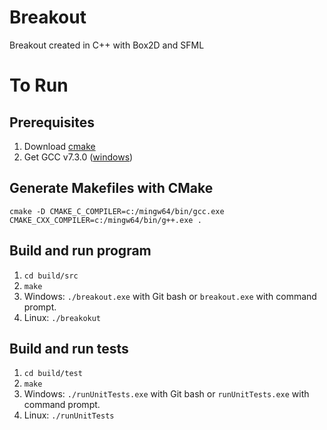# Breakout
Breakout created in C++ with Box2D and SFML


# To Run
## Prerequisites
1. Download [cmake](https://cmake.org/download/)
2. Get GCC v7.3.0 ([windows](https://sourceforge.net/projects/mingw-w64/files/Toolchains%20targetting%20Win64/Personal%20Builds/mingw-builds/7.3.0/threads-posix/seh/x86_64-7.3.0-release-posix-seh-rt_v5-rev0.7z/download))

## Generate Makefiles with CMake
`cmake -D CMAKE_C_COMPILER=c:/mingw64/bin/gcc.exe CMAKE_CXX_COMPILER=c:/mingw64/bin/g++.exe .`

## Build and run program
1. `cd build/src`
2. `make`
3. Windows: `./breakout.exe` with Git bash or `breakout.exe` with command prompt.
4. Linux: `./breakokut`

## Build and run tests
1. `cd build/test`
2. `make`
3. Windows: `./runUnitTests.exe` with Git bash or `runUnitTests.exe` with command prompt.
4. Linux: `./runUnitTests`
